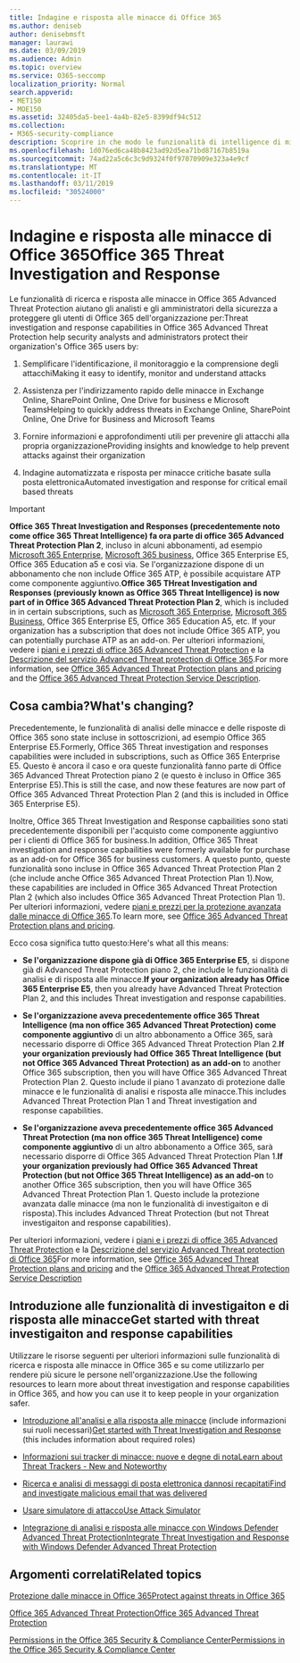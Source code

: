 ```yaml
---
title: Indagine e risposta alle minacce di Office 365
ms.author: deniseb
author: denisebmsft
manager: laurawi
ms.date: 03/09/2019
ms.audience: Admin
ms.topic: overview
ms.service: O365-seccomp
localization_priority: Normal
search.appverid:
- MET150
- MOE150
ms.assetid: 32405da5-bee1-4a4b-82e5-8399df94c512
ms.collection:
- M365-security-compliance
description: Scoprire in che modo le funzionalità di intelligence di minacce in Advanced Threat Protection consentono di ricercare le minacce per la propria organizzazione, di rispondere a malware, phishing e altri attacchi rilevati da Office 365 per conto dell'utente e di cercare indicatori di minaccia.
ms.openlocfilehash: 1d076ed6ca48b8423ad92d5ea71bd87167b8519a
ms.sourcegitcommit: 74ad22a5c6c3c9d9324f0f97070909e323a4e9cf
ms.translationtype: MT
ms.contentlocale: it-IT
ms.lasthandoff: 03/11/2019
ms.locfileid: "30524000"
---
```

# <a name="office-365-threat-investigation-and-response"></a><span data-ttu-id="29668-103">Indagine e risposta alle minacce di Office 365</span><span class="sxs-lookup"><span data-stu-id="29668-103">Office 365 Threat Investigation and Response</span></span>

<span data-ttu-id="29668-104">Le funzionalità di ricerca e risposta alle minacce in Office 365 Advanced Threat Protection aiutano gli analisti e gli amministratori della sicurezza a proteggere gli utenti di Office 365 dell'organizzazione per:</span><span class="sxs-lookup"><span data-stu-id="29668-104">Threat investigation and response capabilities in Office 365 Advanced Threat Protection help security analysts and administrators protect their organization's Office 365 users by:</span></span>
  
1. <span data-ttu-id="29668-105">Semplificare l'identificazione, il monitoraggio e la comprensione degli attacchi</span><span class="sxs-lookup"><span data-stu-id="29668-105">Making it easy to identify, monitor and understand attacks</span></span>
    
2. <span data-ttu-id="29668-106">Assistenza per l'indirizzamento rapido delle minacce in Exchange Online, SharePoint Online, One Drive for business e Microsoft Teams</span><span class="sxs-lookup"><span data-stu-id="29668-106">Helping to quickly address threats in Exchange Online, SharePoint Online, One Drive for Business and Microsoft Teams</span></span>
    
3. <span data-ttu-id="29668-107">Fornire informazioni e approfondimenti utili per prevenire gli attacchi alla propria organizzazione</span><span class="sxs-lookup"><span data-stu-id="29668-107">Providing insights and knowledge to help prevent attacks against their organization</span></span>

4. <span data-ttu-id="29668-108">Indagine automatizzata e risposta per minacce critiche basate sulla posta elettronica</span><span class="sxs-lookup"><span data-stu-id="29668-108">Automated investigation and response for critical email based threats</span></span>
    
> [!IMPORTANT]
> <span data-ttu-id="29668-109">**Office 365 Threat Investigation and Responses (precedentemente noto come office 365 Threat Intelligence) fa ora parte di office 365 Advanced Threat Protection Plan 2**, incluso in alcuni abbonamenti, ad esempio [Microsoft 365 Enterprise](https://www.microsoft.com/microsoft-365/enterprise/home), [Microsoft 365 business](https://www.microsoft.com/microsoft-365/business), Office 365 Enterprise E5, Office 365 Education a5 e così via. Se l'organizzazione dispone di un abbonamento che non include Office 365 ATP, è possibile acquistare ATP come componente aggiuntivo.</span><span class="sxs-lookup"><span data-stu-id="29668-109">**Office 365 THreat Investigation and Responses (previously known as Office 365 Threat Intelligence) is now part of in Office 365 Advanced Threat Protection Plan 2**, which is included in in certain subscriptions, such as [Microsoft 365 Enterprise](https://www.microsoft.com/microsoft-365/enterprise/home), [Microsoft 365 Business](https://www.microsoft.com/microsoft-365/business), Office 365 Enterprise E5, Office 365 Education A5, etc. If your organization has a subscription that does not include Office 365 ATP, you can potentially purchase ATP as an add-on.</span></span> <span data-ttu-id="29668-110">Per ulteriori informazioni, vedere i [piani e i prezzi di office 365 Advanced Threat Protection](https://products.office.com/exchange/advance-threat-protection) e la [Descrizione del servizio Advanced Threat protection di Office 365](https://docs.microsoft.com/en-us/office365/servicedescriptions/office-365-advanced-threat-protection-service-description#whats-new-in-office-365-advanced-threat-protection-atp).</span><span class="sxs-lookup"><span data-stu-id="29668-110">For more information, see [Office 365 Advanced Threat Protection plans and pricing](https://products.office.com/exchange/advance-threat-protection) and the [Office 365 Advanced Threat Protection Service Description](https://docs.microsoft.com/en-us/office365/servicedescriptions/office-365-advanced-threat-protection-service-description#whats-new-in-office-365-advanced-threat-protection-atp).</span></span> 
  
## <a name="whats-changing"></a><span data-ttu-id="29668-111">Cosa cambia?</span><span class="sxs-lookup"><span data-stu-id="29668-111">What's changing?</span></span>

<span data-ttu-id="29668-112">Precedentemente, le funzionalità di analisi delle minacce e delle risposte di Office 365 sono state incluse in sottoscrizioni, ad esempio Office 365 Enterprise E5.</span><span class="sxs-lookup"><span data-stu-id="29668-112">Formerly, Office 365 Threat investigation and responses capabilities were included in subscriptions, such as Office 365 Enterprise E5.</span></span> <span data-ttu-id="29668-113">Questo è ancora il caso e ora queste funzionalità fanno parte di Office 365 Advanced Threat Protection piano 2 (e questo è incluso in Office 365 Enterprise E5).</span><span class="sxs-lookup"><span data-stu-id="29668-113">This is still the case, and now these features are now part of Office 365 Advanced Threat Protection Plan 2 (and this is included in Office 365 Enterprise E5).</span></span> 

<span data-ttu-id="29668-114">Inoltre, Office 365 Threat Investigation and Response capbailities sono stati precedentemente disponibili per l'acquisto come componente aggiuntivo per i clienti di Office 365 for business.</span><span class="sxs-lookup"><span data-stu-id="29668-114">In addition, Office 365 Threat investigation and response capbailities were formerly available for purchase as an add-on for Office 365 for business customers.</span></span> <span data-ttu-id="29668-115">A questo punto, queste funzionalità sono incluse in Office 365 Advanced Threat Protection Plan 2 (che include anche Office 365 Advanced Threat Protection Plan 1).</span><span class="sxs-lookup"><span data-stu-id="29668-115">Now, these capabilities are included in Office 365 Advanced Threat Protection Plan 2 (which also includes Office 365 Advanced Threat Protection Plan 1).</span></span> <span data-ttu-id="29668-116">Per ulteriori informazioni, vedere [piani e prezzi per la protezione avanzata dalle minacce di Office 365](https://products.office.com/exchange/advance-threat-protection).</span><span class="sxs-lookup"><span data-stu-id="29668-116">To learn more, see [Office 365 Advanced Threat Protection plans and pricing](https://products.office.com/exchange/advance-threat-protection).</span></span>

<span data-ttu-id="29668-117">Ecco cosa significa tutto questo:</span><span class="sxs-lookup"><span data-stu-id="29668-117">Here's what all this means:</span></span>

- <span data-ttu-id="29668-118">**Se l'organizzazione dispone già di Office 365 Enterprise E5**, si dispone già di Advanced Threat Protection piano 2, che include le funzionalità di analisi e di risposta alle minacce.</span><span class="sxs-lookup"><span data-stu-id="29668-118">**If your organization already has Office 365 Enterprise E5**, then you already have Advanced Threat Protection Plan 2, and this includes Threat investigation and response capabilities.</span></span>

- <span data-ttu-id="29668-119">**Se l'organizzazione aveva precedentemente office 365 Threat Intelligence (ma non office 365 Advanced Threat Protection) come componente aggiuntivo** di un altro abbonamento a Office 365, sarà necessario disporre di Office 365 Advanced Threat Protection Plan 2.</span><span class="sxs-lookup"><span data-stu-id="29668-119">**If your organization previously had Office 365 Threat Intelligence (but not Office 365 Advanced Threat Protection) as an add-on** to another Office 365 subscription, then you will have Office 365 Advanced Threat Protection Plan 2.</span></span> <span data-ttu-id="29668-120">Questo include il piano 1 avanzato di protezione dalle minacce e le funzionalità di analisi e risposta alle minacce.</span><span class="sxs-lookup"><span data-stu-id="29668-120">This includes Advanced Threat Protection Plan 1 and Threat investigation and response capabilities.</span></span> 

- <span data-ttu-id="29668-121">**Se l'organizzazione aveva precedentemente office 365 Advanced Threat Protection (ma non office 365 Threat Intelligence) come componente aggiuntivo** di un altro abbonamento a Office 365, sarà necessario disporre di Office 365 Advanced Threat Protection Plan 1.</span><span class="sxs-lookup"><span data-stu-id="29668-121">**If your organization previously had Office 365 Advanced Threat Protection (but not Office 365 Threat Intelligence) as an add-on** to another Office 365 subscription, then you will have Office 365 Advanced Threat Protection Plan 1.</span></span> <span data-ttu-id="29668-122">Questo include la protezione avanzata dalle minacce (ma non le funzionalità di investigaiton e di risposta).</span><span class="sxs-lookup"><span data-stu-id="29668-122">This includes Advanced Threat Protection (but not Threat investigaiton and response capabilities).</span></span>

<span data-ttu-id="29668-123">Per ulteriori informazioni, vedere i [piani e i prezzi di office 365 Advanced Threat Protection](https://products.office.com/exchange/advance-threat-protection) e la [Descrizione del servizio Advanced Threat protection di Office 365](https://docs.microsoft.com/en-us/office365/servicedescriptions/office-365-advanced-threat-protection-service-description#whats-new-in-office-365-advanced-threat-protection-atp)</span><span class="sxs-lookup"><span data-stu-id="29668-123">For more information, see [Office 365 Advanced Threat Protection plans and pricing](https://products.office.com/exchange/advance-threat-protection) and the [Office 365 Advanced Threat Protection Service Description](https://docs.microsoft.com/en-us/office365/servicedescriptions/office-365-advanced-threat-protection-service-description#whats-new-in-office-365-advanced-threat-protection-atp)</span></span>

## <a name="get-started-with-threat-investigaiton-and-response-capabilities"></a><span data-ttu-id="29668-124">Introduzione alle funzionalità di investigaiton e di risposta alle minacce</span><span class="sxs-lookup"><span data-stu-id="29668-124">Get started with threat investigaiton and response capabilities</span></span>

<span data-ttu-id="29668-125">Utilizzare le risorse seguenti per ulteriori informazioni sulle funzionalità di ricerca e risposta alle minacce in Office 365 e su come utilizzarlo per rendere più sicure le persone nell'organizzazione.</span><span class="sxs-lookup"><span data-stu-id="29668-125">Use the following resources to learn more about threat investigation and response capabilities in Office 365, and how you can use it to keep people in your organization safer.</span></span>
  
- <span data-ttu-id="29668-126">[Introduzione all'analisi e alla risposta alle minacce](get-started-with-ti.md) (include informazioni sui ruoli necessari)</span><span class="sxs-lookup"><span data-stu-id="29668-126">[Get started with Threat Investigation and Response](get-started-with-ti.md) (this includes information about required roles)</span></span> 
    
- [<span data-ttu-id="29668-127">Informazioni sui tracker di minacce: nuove e degne di nota</span><span class="sxs-lookup"><span data-stu-id="29668-127">Learn about Threat Trackers - New and Noteworthy</span></span>](threat-trackers.md)
    
- [<span data-ttu-id="29668-128">Ricerca e analisi di messaggi di posta elettronica dannosi recapitati</span><span class="sxs-lookup"><span data-stu-id="29668-128">Find and investigate malicious email that was delivered</span></span>](investigate-malicious-email-that-was-delivered.md)
    
- [<span data-ttu-id="29668-129">Usare simulatore di attacco</span><span class="sxs-lookup"><span data-stu-id="29668-129">Use Attack Simulator</span></span>](attack-simulator.md)
    
- [<span data-ttu-id="29668-130">Integrazione di analisi e risposta alle minacce con Windows Defender Advanced Threat Protection</span><span class="sxs-lookup"><span data-stu-id="29668-130">Integrate Threat Investigation and Response with Windows Defender Advanced Threat Protection</span></span>](integrate-office-365-ti-with-wdatp.md)
    
## <a name="related-topics"></a><span data-ttu-id="29668-131">Argomenti correlati</span><span class="sxs-lookup"><span data-stu-id="29668-131">Related topics</span></span>

[<span data-ttu-id="29668-132">Protezione dalle minacce in Office 365</span><span class="sxs-lookup"><span data-stu-id="29668-132">Protect against threats in Office 365</span></span>](protect-against-threats.md)
  
[<span data-ttu-id="29668-133">Office 365 Advanced Threat Protection</span><span class="sxs-lookup"><span data-stu-id="29668-133">Office 365 Advanced Threat Protection</span></span>](office-365-atp.md)
  
[<span data-ttu-id="29668-134">Permissions in the Office 365 Security &amp; Compliance Center</span><span class="sxs-lookup"><span data-stu-id="29668-134">Permissions in the Office 365 Security &amp; Compliance Center</span></span>](permissions-in-the-security-and-compliance-center.md)
 
